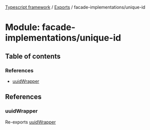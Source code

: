 [Typescript framework](../index.md) / [Exports](../modules.md) / facade-implementations/unique-id

# Module: facade-implementations/unique-id

## Table of contents

### References

- [uuidWrapper](facade_implementations_unique_id.md#uuidwrapper)

## References

### uuidWrapper

Re-exports [uuidWrapper](facade_implementations_unique_id_uuid_wrapper.md#uuidwrapper)
